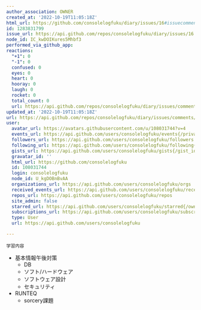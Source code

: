 ```yaml
---
author_association: OWNER
created_at: '2022-10-19T11:05:18Z'
html_url: https://github.com/consolelogfuku/diary/issues/16#issuecomment-1283831799
id: 1283831799
issue_url: https://api.github.com/repos/consolelogfuku/diary/issues/16
node_id: IC_kwDOIKures5Mhbf3
performed_via_github_app: 
reactions:
  "+1": 0
  "-1": 0
  confused: 0
  eyes: 0
  heart: 0
  hooray: 0
  laugh: 0
  rocket: 0
  total_count: 0
  url: https://api.github.com/repos/consolelogfuku/diary/issues/comments/1283831799/reactions
updated_at: '2022-10-19T11:05:18Z'
url: https://api.github.com/repos/consolelogfuku/diary/issues/comments/1283831799
user:
  avatar_url: https://avatars.githubusercontent.com/u/108031744?v=4
  events_url: https://api.github.com/users/consolelogfuku/events{/privacy}
  followers_url: https://api.github.com/users/consolelogfuku/followers
  following_url: https://api.github.com/users/consolelogfuku/following{/other_user}
  gists_url: https://api.github.com/users/consolelogfuku/gists{/gist_id}
  gravatar_id: ''
  html_url: https://github.com/consolelogfuku
  id: 108031744
  login: consolelogfuku
  node_id: U_kgDOBnBvAA
  organizations_url: https://api.github.com/users/consolelogfuku/orgs
  received_events_url: https://api.github.com/users/consolelogfuku/received_events
  repos_url: https://api.github.com/users/consolelogfuku/repos
  site_admin: false
  starred_url: https://api.github.com/users/consolelogfuku/starred{/owner}{/repo}
  subscriptions_url: https://api.github.com/users/consolelogfuku/subscriptions
  type: User
  url: https://api.github.com/users/consolelogfuku

---
```

`学習内容`
- 基本情報午後対策
  - DB
  - ソフト/ハードウェア
  - ソフトウェア設計
  - セキュリティ
- RUNTEQ
  - sorcery課題  